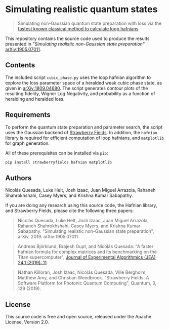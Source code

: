 # Simulating realistic quantum states

> Simulating non-Gaussian quantum state preparation with loss via the [fastest known classical method to calculate loop hafnians](https://github.com/XanaduAI/hafnian).

This repository contains the source code used to produce the results presented in
*"Simulating realistic non-Gaussian state preparation"* [arXiv:1905.07011](https://arxiv.org/abs/1905.07011).

## Contents

The included script `cubic_phase.py` uses the loop hafnian algorithm to explore the loss
parameter space of a heralded weak cubic phase state, as given in
[arXiv:1809.04680](https://arxiv.org/abs/1809.04680). The script generates
contour plots of the resulting fidelity, Wigner Log Negativity, and probability as a function
of heralding and heralded loss.

## Requirements

To perform the quantum state preparation and parameter search, the script uses the
Gaussian backend of [Strawberry Fields](https://github.com/XanaduAI/strawberryfields). 
In addition, the `hafnian` library is required for efficient computation of loop hafnians,
and `matplotlib` for graph generation.

All of these prerequisites can be installed via `pip`:

```bash
pip install strawberryfields hafnian matplotlib
```

## Authors

Nicolás Quesada, Luke Helt, Josh Izaac, Juan Miguel Arrazola, Rahaneh Shahrokhshahi,
Casey Myers, and Krishna Kumar Sabapathy.

If you are doing any research using this source code, the Hafnian library, and
Strawberry Fields, please cite the following three papers:

> Nicolás Quesada, Luke Helt, Josh Izaac, Juan Miguel Arrazola, Rahaneh Shahrokhshahi,
Casey Myers, and Krishna Kumar Sabapathy. "Simulating realistic non-Gaussian state preparation",
> arXiv, 2019. arXiv:1905.07011

> Andreas Björklund, Brajesh Gupt, and Nicolás Quesada. "A faster hafnian formula
> for complex matrices and its benchmarking on the Titan supercomputer", [Journal of Experimental Algorithmics (JEA) 24.1 (2019): 11](https://doi.org/10.1145/3325111).

> Nathan Killoran, Josh Izaac, Nicolás Quesada, Ville Bergholm, Matthew Amy, and
> Christian Weedbrook. "Strawberry Fields: A Software Platform for Photonic Quantum Computing",
> Quantum, 3, 129 (2019).

## License

This source code is free and open source, released under the Apache License, Version 2.0.
